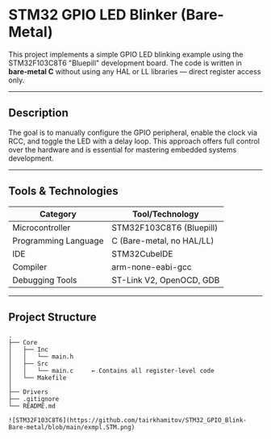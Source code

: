 # **STM32 GPIO LED Blinker (Bare-Metal)**

This project implements a simple GPIO LED blinking example using the STM32F103C8T6 "Bluepill" development board. The code is written in **bare-metal C** without using any HAL or LL libraries — direct register access only.

---

## Description

The goal is to manually configure the GPIO peripheral, enable the clock via RCC, and toggle the LED with a delay loop. This approach offers full control over the hardware and is essential for mastering embedded systems development.

---

##  Tools & Technologies

| Category             | Tool/Technology                  |
|----------------------|----------------------------------|
| Microcontroller      | STM32F103C8T6 (Bluepill)         |
| Programming Language | C (Bare-metal, no HAL/LL)        |
| IDE                  | STM32CubeIDE                     |
| Compiler             | arm-none-eabi-gcc                |
| Debugging Tools      | ST-Link V2, OpenOCD, GDB         |

---

##  Project Structure

```plaintext
.
├── Core
│   ├── Inc
│   │   └── main.h
│   ├── Src
│   │   └── main.c     ← Contains all register-level code
│   └── Makefile
│ 
├── Drivers
├── .gitignore
└── README.md

![STM32F103C8T6](https://github.com/tairkhamitov/STM32_GPIO_Blink-Bare-metal/blob/main/exmpl.STM.png)

